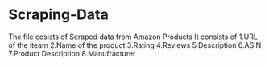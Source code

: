 # Scraping-Data
The file cosists of Scraped data from Amazon Products
It consists of 
1.URL of the iteam
2.Name of the product
3.Rating
4.Reviews
5.Description
6.ASIN
7.Product Description
8.Manufracturer

